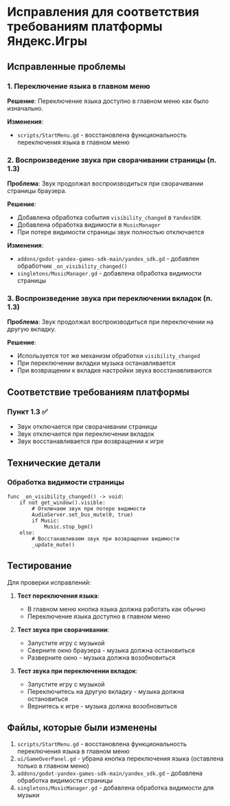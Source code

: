 # Исправления для соответствия требованиям платформы Яндекс.Игры

## Исправленные проблемы

### 1. Переключение языка в главном меню

**Решение**: Переключение языка доступно в главном меню как было изначально.

**Изменения**:
- `scripts/StartMenu.gd` - восстановлена функциональность переключения языка в главном меню

### 2. Воспроизведение звука при сворачивании страницы (п. 1.3)

**Проблема**: Звук продолжал воспроизводиться при сворачивании страницы браузера.

**Решение**:
- Добавлена обработка события `visibility_changed` в `YandexSDK`
- Добавлена обработка видимости в `MusicManager`
- При потере видимости страницы звук полностью отключается

**Изменения**:
- `addons/godot-yandex-games-sdk-main/yandex_sdk.gd` - добавлен обработчик `_on_visibility_changed()`
- `singletons/MusicManager.gd` - добавлена обработка видимости страницы

### 3. Воспроизведение звука при переключении вкладок (п. 1.3)

**Проблема**: Звук продолжал воспроизводиться при переключении на другую вкладку.

**Решение**:
- Используется тот же механизм обработки `visibility_changed`
- При переключении вкладки музыка останавливается
- При возвращении к вкладке настройки звука восстанавливаются

## Соответствие требованиям платформы

### Пункт 1.3 ✅
- Звук отключается при сворачивании страницы
- Звук отключается при переключении вкладок
- Звук восстанавливается при возвращении к игре

## Технические детали

### Обработка видимости страницы
```gdscript
func _on_visibility_changed() -> void:
    if not get_window().visible:
        # Отключаем звук при потере видимости
        AudioServer.set_bus_mute(0, true)
        if Music:
            Music.stop_bgm()
    else:
        # Восстанавливаем звук при возвращении видимости
        _update_mute()
```


## Тестирование

Для проверки исправлений:

1. **Тест переключения языка**:
   - В главном меню кнопка языка должна работать как обычно
   - Переключение языка доступно в главном меню

2. **Тест звука при сворачивании**:
   - Запустите игру с музыкой
   - Сверните окно браузера - музыка должна остановиться
   - Разверните окно - музыка должна возобновиться

3. **Тест звука при переключении вкладок**:
   - Запустите игру с музыкой
   - Переключитесь на другую вкладку - музыка должна остановиться
   - Вернитесь к игре - музыка должна возобновиться

## Файлы, которые были изменены

1. `scripts/StartMenu.gd` - восстановлена функциональность переключения языка в главном меню
2. `ui/GameOverPanel.gd` - убрана кнопка переключения языка (оставлена только в главном меню)
3. `addons/godot-yandex-games-sdk-main/yandex_sdk.gd` - добавлена обработка видимости страницы
4. `singletons/MusicManager.gd` - добавлена обработка видимости для музыки
